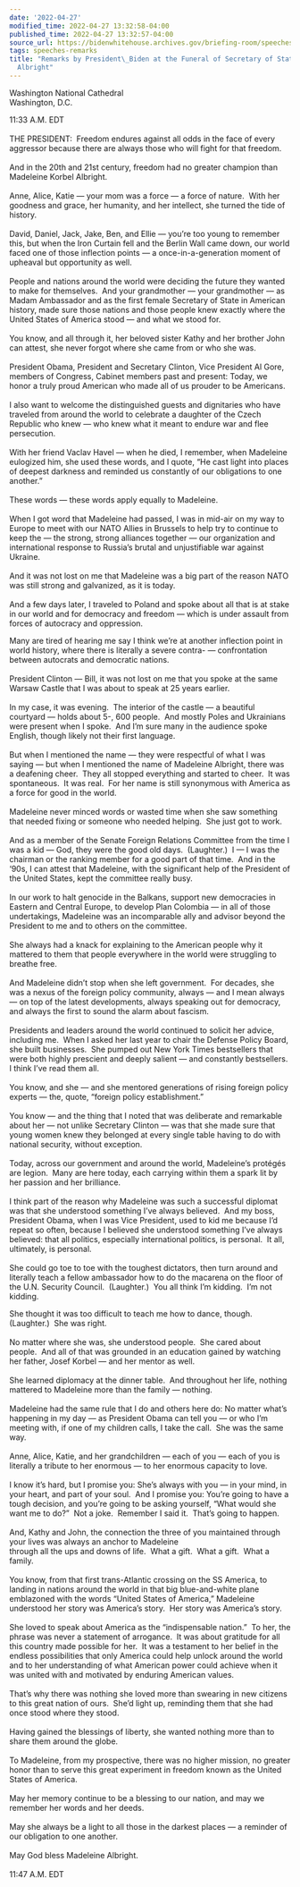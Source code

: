 ```yaml
---
date: '2022-04-27'
modified_time: 2022-04-27 13:32:58-04:00
published_time: 2022-04-27 13:32:57-04:00
source_url: https://bidenwhitehouse.archives.gov/briefing-room/speeches-remarks/2022/04/27/remarks-by-president-biden-at-the-funeral-of-secretary-of-state-madeleine-albright/
tags: speeches-remarks
title: "Remarks by President\_Biden at the Funeral of Secretary of State Madeleine\_\
  Albright"
---
```

 
Washington National Cathedral  
Washington, D.C.

11:33 A.M. EDT  
   
THE PRESIDENT:  Freedom endures against all odds in the face of every
aggressor because there are always those who will fight for that
freedom.  
   
And in the 20th and 21st century, freedom had no greater champion than
Madeleine Korbel Albright.  
   
Anne, Alice, Katie — your mom was a force — a force of nature.  With her
goodness and grace, her humanity, and her intellect, she turned the tide
of history.  
   
David, Daniel, Jack, Jake, Ben, and Ellie — you’re too young to remember
this, but when the Iron Curtain fell and the Berlin Wall came down, our
world faced one of those inflection points — a once-in-a-generation
moment of upheaval but opportunity as well.  
   
People and nations around the world were deciding the future they wanted
to make for themselves.  And your grandmother — your grandmother — as
Madam Ambassador and as the first female Secretary of State in American
history, made sure those nations and those people knew exactly where the
United States of America stood — and what we stood for.  
   
You know, and all through it, her beloved sister Kathy and her brother
John can attest, she never forgot where she came from or who she was.  
   
President Obama, President and Secretary Clinton, Vice President Al
Gore, members of Congress, Cabinet members past and present: Today, we
honor a truly proud American who made all of us prouder to be
Americans.  
   
I also want to welcome the distinguished guests and dignitaries who have
traveled from around the world to celebrate a daughter of the Czech
Republic who knew — who knew what it meant to endure war and flee
persecution.  
   
With her friend Vaclav Havel — when he died, I remember, when Madeleine
eulogized him, she used these words, and I quote, “He cast light into
places of deepest darkness and reminded us constantly of our obligations
to one another.”  
      
These words — these words apply equally to Madeleine.  
   
When I got word that Madeleine had passed, I was in mid-air on my way to
Europe to meet with our NATO Allies in Brussels to help try to continue
to keep the — the strong, strong alliances together — our organization
and international response to Russia’s brutal and unjustifiable war
against Ukraine.  
   
And it was not lost on me that Madeleine was a big part of the reason
NATO was still strong and galvanized, as it is today.  
   
And a few days later, I traveled to Poland and spoke about all that is
at stake in our world and for democracy and freedom — which is under
assault from forces of autocracy and oppression.

Many are tired of hearing me say I think we’re at another inflection
point in world history, where there is literally a severe contra- —
confrontation between autocrats and democratic nations.  
   
President Clinton — Bill, it was not lost on me that you spoke at the
same Warsaw Castle that I was about to speak at 25 years earlier.  
   
In my case, it was evening.  The interior of the castle — a beautiful
courtyard — holds about 5-, 600 people.  And mostly Poles and Ukrainians
were present when I spoke.  And I’m sure many in the audience spoke
English, though likely not their first language.  
   
But when I mentioned the name — they were respectful of what I was
saying — but when I mentioned the name of Madeleine Albright, there was
a deafening cheer.  They all stopped everything and started to cheer. 
It was spontaneous.  It was real.  For her name is still synonymous with
America as a force for good in the world.  
   
Madeleine never minced words or wasted time when she saw something that
needed fixing or someone who needed helping.  She just got to work.  
   
And as a member of the Senate Foreign Relations Committee from the time
I was a kid — God, they were the good old days.  (Laughter.)  I — I was
the chairman or the ranking member for a good part of that time.  And in
the ‘90s, I can attest that Madeleine, with the significant help of the
President of the United States, kept the committee really busy.   
   
In our work to halt genocide in the Balkans, support new democracies in
Eastern and Central Europe, to develop Plan Colombia — in all of those
undertakings, Madeleine was an incomparable ally and advisor beyond the
President to me and to others on the committee.   
   
She always had a knack for explaining to the American people why it
mattered to them that people everywhere in the world were struggling to
breathe free.   
   
And Madeleine didn’t stop when she left government.  For decades, she
was a nexus of the foreign policy community, always — and I mean always
— on top of the latest developments, always speaking out for democracy,
and always the first to sound the alarm about fascism.  
   
Presidents and leaders around the world continued to solicit her advice,
including me.  When I asked her last year to chair the Defense Policy
Board, she built businesses.  She pumped out New York Times bestsellers
that were both highly prescient and deeply salient — and constantly
bestsellers.  I think I’ve read them all.  
   
You know, and she — and she mentored generations of rising foreign
policy experts — the, quote, “foreign policy establishment.”  
   
You know — and the thing that I noted that was deliberate and remarkable
about her — not unlike Secretary Clinton — was that she made sure that
young women knew they belonged at every single table having to do with
national security, without exception.  
   
Today, across our government and around the world, Madeleine’s protégés
are legion.  Many are here today, each carrying within them a spark lit
by her passion and her brilliance.  
   
I think part of the reason why Madeleine was such a successful diplomat
was that she understood something I’ve always believed.  And my boss,
President Obama, when I was Vice President, used to kid me because I’d
repeat so often, because I believed she understood something I’ve always
believed: that all politics, especially international politics, is
personal.  It all, ultimately, is personal.  
   
She could go toe to toe with the toughest dictators, then turn around
and literally teach a fellow ambassador how to do the macarena on the
floor of the U.N. Security Council.  (Laughter.)  You all think I’m
kidding.  I’m not kidding.

She thought it was too difficult to teach me how to dance, though. 
(Laughter.)  She was right.  
   
No matter where she was, she understood people.  She cared about
people.  And all of that was grounded in an education gained by watching
her father, Josef Korbel — and her mentor as well.   
   
She learned diplomacy at the dinner table.  And throughout her life,
nothing mattered to Madeleine more than the family — nothing.  
   
Madeleine had the same rule that I do and others here do: No matter
what’s happening in my day — as President Obama can tell you — or who
I’m meeting with, if one of my children calls, I take the call.  She was
the same way.  
   
Anne, Alice, Katie, and her grandchildren — each of you — each of you is
literally a tribute to her enormous — to her enormous capacity to
love.  
   
I know it’s hard, but I promise you: She’s always with you — in your
mind, in your heart, and part of your soul.  And I promise you: You’re
going to have a tough decision, and you’re going to be asking yourself,
“What would she want me to do?”  Not a joke.  Remember I said it. 
That’s going to happen.   
   
And, Kathy and John, the connection the three of you maintained through
your lives was always an anchor to Madeleine  
through all the ups and downs of life.  What a gift.  What a gift.  What
a family.  
   
You know, from that first trans-Atlantic crossing on the SS America, to
landing in nations around the world in that big blue-and-white plane
emblazoned with the words “United States of America,” Madeleine
understood her story was America’s story.  Her story was America’s
story.   
   
She loved to speak about America as the “indispensable nation.”  To her,
the phrase was never a statement of arrogance.  It was about gratitude
for all this country made possible for her.  It was a testament to her
belief in the endless possibilities that only America could help unlock
around the world and to her understanding of what American power could
achieve when it was united with and motivated by enduring American
values.  
   
That’s why there was nothing she loved more than swearing in new
citizens to this great nation of ours.  She’d light up, reminding them
that she had once stood where they stood.  
   
Having gained the blessings of liberty, she wanted nothing more than to
share them around the globe.  
   
To Madeleine, from my prospective, there was no higher mission, no
greater honor than to serve this great experiment in freedom known as
the United States of America.  
   
May her memory continue to be a blessing to our nation, and may we
remember her words and her deeds.   
   
May she always be a light to all those in the darkest places — a
reminder of our obligation to one another.  
   
May God bless Madeleine Albright.  
   
11:47 A.M. EDT
